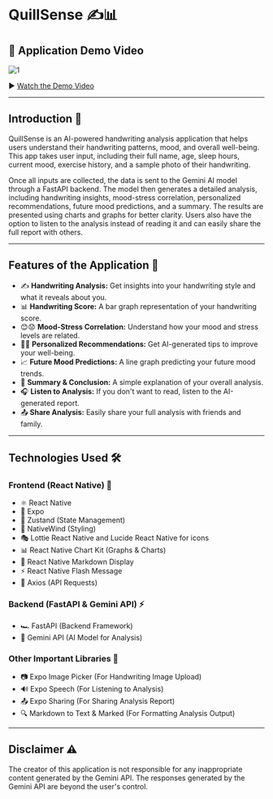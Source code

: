 # QuillSense ✍️📊

## 🎥 Application Demo Video

![1](https://github.com/user-attachments/assets/38c52a87-5b24-4c70-a684-c7ecea2957c3)

▶️ [Watch the Demo Video](https://www.youtube.com/watch?v=DP3Wns3og7Y)

---

## Introduction 🌟

QuillSense is an AI-powered handwriting analysis application that helps users understand their handwriting patterns, mood, and overall well-being. This app takes user input, including their full name, age, sleep hours, current mood, exercise history, and a sample photo of their handwriting.

Once all inputs are collected, the data is sent to the Gemini AI model through a FastAPI backend. The model then generates a detailed analysis, including handwriting insights, mood-stress correlation, personalized recommendations, future mood predictions, and a summary. The results are presented using charts and graphs for better clarity. Users also have the option to listen to the analysis instead of reading it and can easily share the full report with others.

---

## Features of the Application 🚀

- ✍️ **Handwriting Analysis:** Get insights into your handwriting style and what it reveals about you.
- 📊 **Handwriting Score:** A bar graph representation of your handwriting score.
- 😊😟 **Mood-Stress Correlation:** Understand how your mood and stress levels are related.
- 🏋️‍♂️ **Personalized Recommendations:** Get AI-generated tips to improve your well-being.
- 📈 **Future Mood Predictions:** A line graph predicting your future mood trends.
- 📝 **Summary & Conclusion:** A simple explanation of your overall analysis.
- 🎧 **Listen to Analysis:** If you don't want to read, listen to the AI-generated report.
- 📤 **Share Analysis:** Easily share your full analysis with friends and family.

---

## Technologies Used 🛠️

### **Frontend (React Native) 📱**

- ⚛️ React Native
- 🚀 Expo
- 🔄 Zustand (State Management)
- 🎨 NativeWind (Styling)
- 🎭 Lottie React Native and Lucide React Native for icons
- 📊 React Native Chart Kit (Graphs & Charts)
- 📝 React Native Markdown Display
- ⚡ React Native Flash Message
- 🔗 Axios (API Requests)

### **Backend (FastAPI & Gemini API) ⚡**

- 🏎️ FastAPI (Backend Framework)
- 🤖 Gemini API (AI Model for Analysis)

### **Other Important Libraries 🧩**

- 📷 Expo Image Picker (For Handwriting Image Upload)
- 🔊 Expo Speech (For Listening to Analysis)
- 📤 Expo Sharing (For Sharing Analysis Report)
- 🔍 Markdown to Text & Marked (For Formatting Analysis Output)

---

## Disclaimer ⚠️

The creator of this application is not responsible for any inappropriate content generated by the Gemini API. The responses generated by the Gemini API are beyond the user's control.
